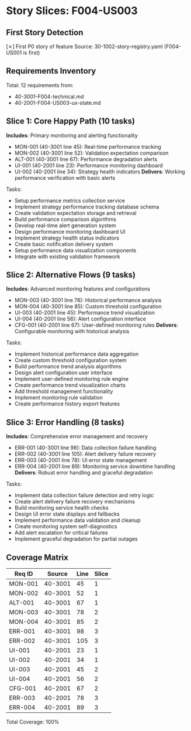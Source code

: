 # Story Slices: F004-US003

## First Story Detection
[✗] First P0 story of feature
Source: 30-1002-story-registry.yaml (F004-US001 is first)

## Requirements Inventory
Total: 12 requirements from:
- 40-3001-F004-technical.md
- 40-2001-F004-US003-ux-state.md

## Slice 1: Core Happy Path (10 tasks)
**Includes**: Primary monitoring and alerting functionality
- MON-001 (40-3001 line 45): Real-time performance tracking
- MON-002 (40-3001 line 52): Validation expectation comparison
- ALT-001 (40-3001 line 67): Performance degradation alerts
- UI-001 (40-2001 line 23): Performance monitoring dashboard
- UI-002 (40-2001 line 34): Strategy health indicators
**Delivers**: Working performance verification with basic alerts

Tasks:
- Setup performance metrics collection service
- Implement strategy performance tracking database schema
- Create validation expectation storage and retrieval
- Build performance comparison algorithms
- Develop real-time alert generation system
- Design performance monitoring dashboard UI
- Implement strategy health status indicators
- Create basic notification delivery system
- Setup performance data visualization components
- Integrate with existing validation framework

## Slice 2: Alternative Flows (9 tasks)
**Includes**: Advanced monitoring features and configurations
- MON-003 (40-3001 line 78): Historical performance analysis
- MON-004 (40-3001 line 85): Custom threshold configuration
- UI-003 (40-2001 line 45): Performance trend visualization
- UI-004 (40-2001 line 56): Alert configuration interface
- CFG-001 (40-2001 line 67): User-defined monitoring rules
**Delivers**: Configurable monitoring with historical analysis

Tasks:
- Implement historical performance data aggregation
- Create custom threshold configuration system
- Build performance trend analysis algorithms
- Design alert configuration user interface
- Implement user-defined monitoring rule engine
- Create performance trend visualization charts
- Add threshold management functionality
- Implement monitoring rule validation
- Create performance history export features

## Slice 3: Error Handling (8 tasks)
**Includes**: Comprehensive error management and recovery
- ERR-001 (40-3001 line 98): Data collection failure handling
- ERR-002 (40-3001 line 105): Alert delivery failure recovery
- ERR-003 (40-2001 line 78): UI error state management
- ERR-004 (40-2001 line 89): Monitoring service downtime handling
**Delivers**: Robust error handling and graceful degradation

Tasks:
- Implement data collection failure detection and retry logic
- Create alert delivery failure recovery mechanisms
- Build monitoring service health checks
- Design UI error state displays and fallbacks
- Implement performance data validation and cleanup
- Create monitoring system self-diagnostics
- Add alert escalation for critical failures
- Implement graceful degradation for partial outages

## Coverage Matrix
| Req ID | Source | Line | Slice |
|--------|--------|------|-------|
| MON-001 | 40-3001 | 45 | 1 |
| MON-002 | 40-3001 | 52 | 1 |
| ALT-001 | 40-3001 | 67 | 1 |
| MON-003 | 40-3001 | 78 | 2 |
| MON-004 | 40-3001 | 85 | 2 |
| ERR-001 | 40-3001 | 98 | 3 |
| ERR-002 | 40-3001 | 105 | 3 |
| UI-001 | 40-2001 | 23 | 1 |
| UI-002 | 40-2001 | 34 | 1 |
| UI-003 | 40-2001 | 45 | 2 |
| UI-004 | 40-2001 | 56 | 2 |
| CFG-001 | 40-2001 | 67 | 2 |
| ERR-003 | 40-2001 | 78 | 3 |
| ERR-004 | 40-2001 | 89 | 3 |

Total Coverage: 100%